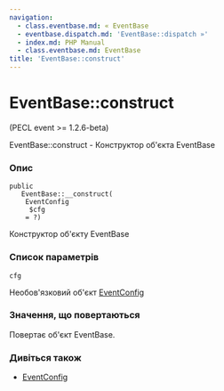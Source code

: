```yaml
---
navigation:
  - class.eventbase.md: « EventBase
  - eventbase.dispatch.md: 'EventBase::dispatch »'
  - index.md: PHP Manual
  - class.eventbase.md: EventBase
title: 'EventBase::construct'
---
```

# EventBase::construct

(PECL event >= 1.2.6-beta)

EventBase::construct - Конструктор об'єкта EventBase

### Опис

```methodsynopsis
public
   EventBase::__construct(
    EventConfig
     $cfg
    = ?)
```

Конструктор об'єкту EventBase

### Список параметрів

`cfg`

Необов'язковий об'єкт [EventConfig](class.eventconfig.md)

### Значення, що повертаються

Повертає об'єкт EventBase.

### Дивіться також

-   [EventConfig](class.eventconfig.md)
